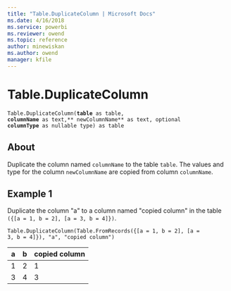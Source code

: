 ```yaml
---
title: "Table.DuplicateColumn | Microsoft Docs"
ms.date: 4/16/2018
ms.service: powerbi
ms.reviewer: owend
ms.topic: reference
author: minewiskan
ms.author: owend
manager: kfile
---
```

# Table.DuplicateColumn
<code>Table.DuplicateColumn(**table** as table, **columnName** as text,** newColumnName** as text, optional **columnType** as nullable type) as table</code>

## About
Duplicate the column named <code>columnName</code> to the table <code>table</code>. The values and type for the column <code>newColumnName</code> are copied from column <code>columnName</code>.

## Example 1
Duplicate the column "a" to a column named "copied column" in the table <code>({[a = 1, b = 2], [a = 3, b = 4]})</code>.

<code>Table.DuplicateColumn(Table.FromRecords({[a = 1, b = 2], [a = 3, b = 4]}), "a", "copied column")</code>

a  |b  |copied column  
---------|---------|---------
1     |   2      |  1       
3     |   4      |   3      



  
